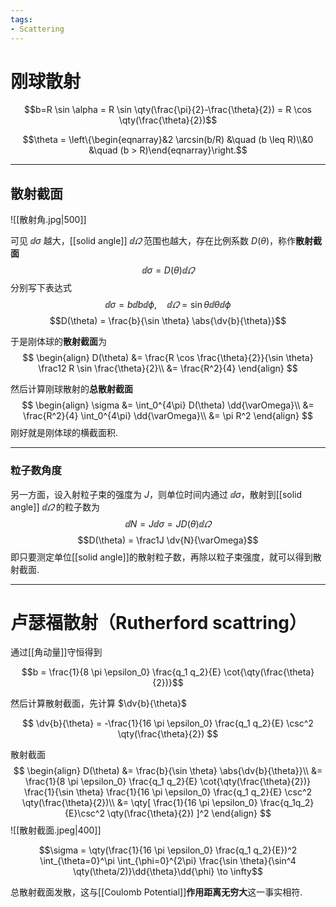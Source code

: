 ```yaml
---
tags:
- Scattering
---
```


# 刚球散射
$$b=R \sin \alpha = R \sin \qty(\frac{\pi}{2}-\frac{\theta}{2}) = R \cos \qty(\frac{\theta}{2})$$

$$\theta = \left\{\begin{eqnarray}&2 \arcsin(b/R) &\quad (b \leq R)\\&0 &\quad (b > R)\end{eqnarray}\right.$$

---

## 散射截面

![[散射角.jpg|500]]

可见 $\dd{\sigma}$ 越大，[[solid angle]] $\dd{\varOmega}$ 范围也越大，存在比例系数 $D(\theta)$，称作**散射截面**
$$\dd{\sigma} = D(\theta) \dd{\varOmega}$$
分别写下表达式
$$
\dd{\sigma} = b \dd{b}\dd{\phi}, \quad \dd{\varOmega} = \sin \theta \dd{\theta} \dd{\phi}
$$
$$D(\theta) = \frac{b}{\sin \theta} \abs{\dv{b}{\theta}}$$

于是刚体球的**散射截面**为
$$
\begin{align}
D(\theta) &= \frac{R \cos \frac{\theta}{2}}{\sin \theta}
\frac12 R \sin \frac{\theta}{2}\\
&= \frac{R^2}{4}
\end{align}
$$

然后计算刚球散射的**总散射截面**
$$
\begin{align}
\sigma &= \int_0^{4\pi} D(\theta) \dd{\varOmega}\\
&= \frac{R^2}{4} \int_0^{4\pi} \dd{\varOmega}\\
&= \pi R^2
\end{align}
$$
刚好就是刚体球的横截面积.

---
### 粒子数角度

另一方面，设入射粒子束的强度为 $J$，则单位时间内通过 $\dd{\sigma}$，散射到[[solid angle]] $\dd{\varOmega}$ 的粒子数为
$$\dd{N} = J\dd{\sigma} = J D(\theta)\dd{\varOmega}$$
$$D(\theta) = \frac1J \dv{N}{\varOmega}$$
即只要测定单位[[solid angle]]的散射粒子数，再除以粒子束强度，就可以得到散射截面.

---


# 卢瑟福散射（Rutherford scattring）


通过[[角动量]]守恒得到

$$b = \frac{1}{8 \pi \epsilon_0} \frac{q_1 q_2}{E} \cot{\qty(\frac{\theta}{2})}$$

然后计算散射截面，先计算 $\dv{b}{\theta}$

$$
\dv{b}{\theta} = -\frac{1}{16 \pi \epsilon_0} \frac{q_1 q_2}{E} \csc^2 \qty(\frac{\theta}{2})
$$

散射截面
$$
\begin{align}
D(\theta) &= \frac{b}{\sin \theta} \abs{\dv{b}{\theta}}\\
&= \frac{1}{8 \pi \epsilon_0} \frac{q_1 q_2}{E} \cot{\qty(\frac{\theta}{2})} \frac{1}{\sin \theta}
\frac{1}{16 \pi \epsilon_0} \frac{q_1 q_2}{E} \csc^2 \qty(\frac{\theta}{2})\\
&= \qty[
\frac{1}{16 \pi \epsilon_0} \frac{q_1q_2}{E}\csc^2 \qty(\frac{\theta}{2})
]^2
\end{align}
$$
![[散射截面.jpeg|400]]

$$\sigma = \qty(\frac{1}{16 \pi \epsilon_0} \frac{q_1 q_2}{E})^2
\int_{\theta=0}^\pi \int_{\phi=0}^{2\pi} \frac{\sin \theta}{\sin^4 \qty(\theta/2)}\dd{\theta}\dd{\phi} \to \infty$$

总散射截面发散，这与[[Coulomb Potential]]**作用距离无穷大**这一事实相符.

